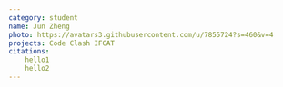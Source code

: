 ```yaml
---
category: student
name: Jun Zheng
photo: https://avatars3.githubusercontent.com/u/7855724?s=460&v=4
projects: Code Clash IFCAT
citations:
    hello1
    hello2
---
```

